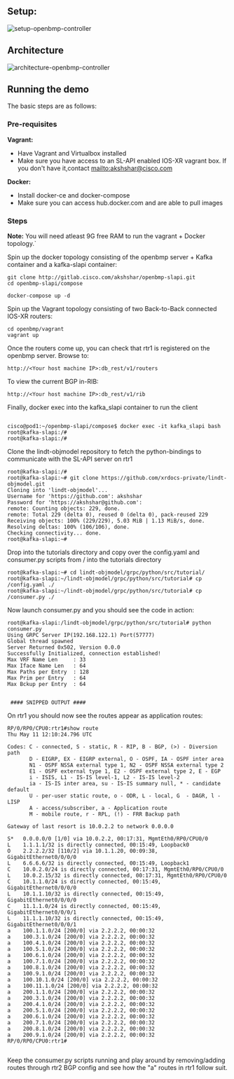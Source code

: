## Setup:
![setup-openbmp-controller](images/setup-openbmp-controller.png)


## Architecture
![architecture-openbmp-controller](images/architecture-openbmp-controller.png)

## Running the demo

The basic steps are as follows:

### Pre-requisites  

**Vagrant:**  

*  Have Vagrant and Virtualbox installed
*  Make sure you have access to an SL-API enabled IOS-XR vagrant box. If you don't have it,contact  <mailto:akshshar@cisco.com>

**Docker:**  

*  Install docker-ce and docker-compose  
*  Make sure you can access hub.docker.com and are able to pull images


### Steps

**Note:** You will need atleast 9G free RAM to run the vagrant + Docker topology.`

Spin up the docker topology consisting of the openbmp server + Kafka container and a kafka-slapi container:

```
git clone http://gitlab.cisco.com/akshshar/openbmp-slapi.git
cd openbmp-slapi/compose

docker-compose up -d

```

Spin up the Vagrant topology consisting of two Back-to-Back connected IOS-XR routers:

```
cd openbmp/vagrant
vagrant up

```

Once the routers come up, you can check that rtr1 is registered on the openbmp server.
Browse to:

```
http://<Your host machine IP>:db_rest/v1/routers 
```

To view the current BGP in-RIB:

```
http://<Your host machine IP>:db_rest/v1/rib
```


Finally, docker exec into the kafka_slapi container to run the client

```

cisco@pod1:~/openbmp-slapi/compose$ docker exec -it kafka_slapi bash
root@kafka-slapi:/# 
root@kafka-slapi:/# 

```

Clone the lindt-objmodel repository to fetch the python-bindings to communicate with the SL-API server on rtr1

```
root@kafka-slapi:/# 
root@kafka-slapi:~# git clone https://github.com/xrdocs-private/lindt-objmodel.git
Cloning into 'lindt-objmodel'...
Username for 'https://github.com': akshshar
Password for 'https://akshshar@github.com': 
remote: Counting objects: 229, done.
remote: Total 229 (delta 0), reused 0 (delta 0), pack-reused 229
Receiving objects: 100% (229/229), 5.03 MiB | 1.13 MiB/s, done.
Resolving deltas: 100% (106/106), done.
Checking connectivity... done.
root@kafka-slapi:~# 
```

Drop into the tutorials directory and copy over the config.yaml and consumer.py scripts from  / into the tutorials directory

```
root@kafka-slapi:~# cd lindt-objmodel/grpc/python/src/tutorial/
root@kafka-slapi:~/lindt-objmodel/grpc/python/src/tutorial# cp /config.yaml ./
root@kafka-slapi:~/lindt-objmodel/grpc/python/src/tutorial# cp /consumer.py ./

```

Now launch consumer.py and you should see the code in action:

```
root@kafka-slapi:/lindt-objmodel/grpc/python/src/tutorial# python consumer.py 
Using GRPC Server IP(192.168.122.1) Port(57777)
Global thread spawned
Server Returned 0x502, Version 0.0.0
Successfully Initialized, connection established!
Max VRF Name Len     : 33
Max Iface Name Len   : 64
Max Paths per Entry  : 128
Max Prim per Entry   : 64
Max Bckup per Entry  : 64
 

 #### SNIPPED OUTPUT ####
```


On rtr1 you should now see the routes appear as application routes:

```
RP/0/RP0/CPU0:rtr1#show route
Thu May 11 12:10:24.796 UTC

Codes: C - connected, S - static, R - RIP, B - BGP, (>) - Diversion path
       D - EIGRP, EX - EIGRP external, O - OSPF, IA - OSPF inter area
       N1 - OSPF NSSA external type 1, N2 - OSPF NSSA external type 2
       E1 - OSPF external type 1, E2 - OSPF external type 2, E - EGP
       i - ISIS, L1 - IS-IS level-1, L2 - IS-IS level-2
       ia - IS-IS inter area, su - IS-IS summary null, * - candidate default
       U - per-user static route, o - ODR, L - local, G  - DAGR, l - LISP
       A - access/subscriber, a - Application route
       M - mobile route, r - RPL, (!) - FRR Backup path

Gateway of last resort is 10.0.2.2 to network 0.0.0.0

S*   0.0.0.0/0 [1/0] via 10.0.2.2, 00:17:31, MgmtEth0/RP0/CPU0/0
L    1.1.1.1/32 is directly connected, 00:15:49, Loopback0
O    2.2.2.2/32 [110/2] via 10.1.1.20, 00:09:38, GigabitEthernet0/0/0/0
L    6.6.6.6/32 is directly connected, 00:15:49, Loopback1
C    10.0.2.0/24 is directly connected, 00:17:31, MgmtEth0/RP0/CPU0/0
L    10.0.2.15/32 is directly connected, 00:17:31, MgmtEth0/RP0/CPU0/0
C    10.1.1.0/24 is directly connected, 00:15:49, GigabitEthernet0/0/0/0
L    10.1.1.10/32 is directly connected, 00:15:49, GigabitEthernet0/0/0/0
C    11.1.1.0/24 is directly connected, 00:15:49, GigabitEthernet0/0/0/1
L    11.1.1.10/32 is directly connected, 00:15:49, GigabitEthernet0/0/0/1
a    100.1.1.0/24 [200/0] via 2.2.2.2, 00:00:32
a    100.3.1.0/24 [200/0] via 2.2.2.2, 00:00:32
a    100.4.1.0/24 [200/0] via 2.2.2.2, 00:00:32
a    100.5.1.0/24 [200/0] via 2.2.2.2, 00:00:32
a    100.6.1.0/24 [200/0] via 2.2.2.2, 00:00:32
a    100.7.1.0/24 [200/0] via 2.2.2.2, 00:00:32
a    100.8.1.0/24 [200/0] via 2.2.2.2, 00:00:32
a    100.9.1.0/24 [200/0] via 2.2.2.2, 00:00:32
a    100.10.1.0/24 [200/0] via 2.2.2.2, 00:00:32
a    100.11.1.0/24 [200/0] via 2.2.2.2, 00:00:32
a    200.1.1.0/24 [200/0] via 2.2.2.2, 00:00:32
a    200.3.1.0/24 [200/0] via 2.2.2.2, 00:00:32
a    200.4.1.0/24 [200/0] via 2.2.2.2, 00:00:32
a    200.5.1.0/24 [200/0] via 2.2.2.2, 00:00:32
a    200.6.1.0/24 [200/0] via 2.2.2.2, 00:00:32
a    200.7.1.0/24 [200/0] via 2.2.2.2, 00:00:32
a    200.8.1.0/24 [200/0] via 2.2.2.2, 00:00:32
a    200.9.1.0/24 [200/0] via 2.2.2.2, 00:00:32
RP/0/RP0/CPU0:rtr1#


```

Keep the consumer.py scripts running and play around by removing/adding routes through rtr2 BGP config and see how the "a" routes in rtr1 follow suit.
